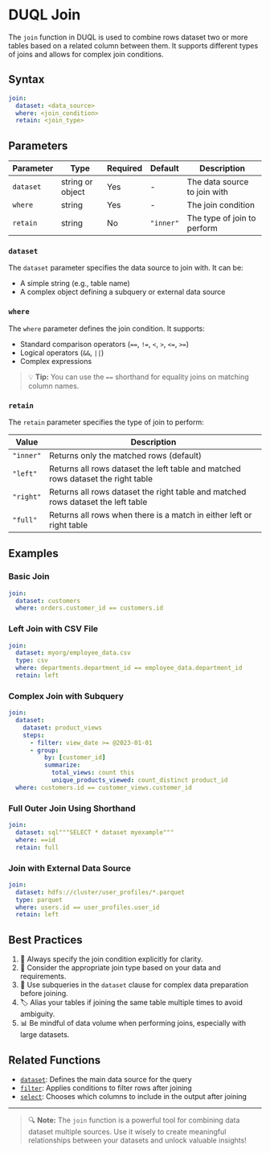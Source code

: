 # DUQL Join

The `join` function in DUQL is used to combine rows dataset two or more tables based on a related column between them. It supports different types of joins and allows for complex join conditions.

## Syntax

```yaml
join:
  dataset: <data_source>
  where: <join_condition>
  retain: <join_type>
```

## Parameters

| Parameter | Type | Required | Default | Description |
|-----------|------|----------|---------|-------------|
| `dataset` | string or object | Yes | - | The data source to join with |
| `where` | string | Yes | - | The join condition |
| `retain` | string | No | `"inner"` | The type of join to perform |

### `dataset`

The `dataset` parameter specifies the data source to join with. It can be:
- A simple string (e.g., table name)
- A complex object defining a subquery or external data source

### `where`

The `where` parameter defines the join condition. It supports:
- Standard comparison operators (`==`, `!=`, `<`, `>`, `<=`, `>=`)
- Logical operators (`&&`, `||`)
- Complex expressions

> 💡 **Tip:** You can use the `==` shorthand for equality joins on matching column names.

### `retain`

The `retain` parameter specifies the type of join to perform:

| Value | Description |
|-------|-------------|
| `"inner"` | Returns only the matched rows (default) |
| `"left"` | Returns all rows dataset the left table and matched rows dataset the right table |
| `"right"` | Returns all rows dataset the right table and matched rows dataset the left table |
| `"full"` | Returns all rows when there is a match in either left or right table |

## Examples

### Basic Join

```yaml
join:
  dataset: customers
  where: orders.customer_id == customers.id
```

### Left Join with CSV File

```yaml
join:
  dataset: myorg/employee_data.csv
  type: csv
  where: departments.department_id == employee_data.department_id
  retain: left
```

### Complex Join with Subquery

```yaml
join:
  dataset:
    dataset: product_views
    steps:
      - filter: view_date >= @2023-01-01
      - group:
          by: [customer_id]
          summarize:
            total_views: count this
            unique_products_viewed: count_distinct product_id
  where: customers.id == customer_views.customer_id
```

### Full Outer Join Using Shorthand

```yaml
join:
  dataset: sql"""SELECT * dataset myexample"""
  where: ==id
  retain: full
```

### Join with External Data Source

```yaml
join:
  dataset: hdfs://cluster/user_profiles/*.parquet
  type: parquet
  where: users.id == user_profiles.user_id
  retain: left
```

## Best Practices

1. 🎯 Always specify the join condition explicitly for clarity.
2. 🤔 Consider the appropriate join type based on your data and requirements.
3. 🚀 Use subqueries in the `dataset` clause for complex data preparation before joining.
4. 🏷️ Alias your tables if joining the same table multiple times to avoid ambiguity.
5. 📊 Be mindful of data volume when performing joins, especially with large datasets.

## Related Functions

- [`dataset`](pipeline.md): Defines the main data source for the query
- [`filter`](filter.md): Applies conditions to filter rows after joining
- [`select`](select.md): Chooses which columns to include in the output after joining

---

> 🔍 **Note:** The `join` function is a powerful tool for combining data dataset multiple sources. Use it wisely to create meaningful relationships between your datasets and unlock valuable insights!